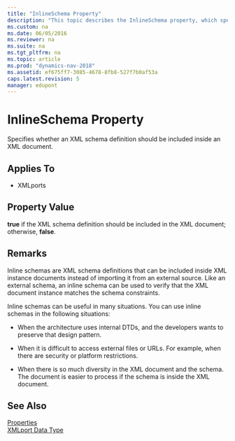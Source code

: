 ```yaml
---
title: "InlineSchema Property"
description: "This topic describes the InlineSchema property, which specifies whether an XML schema definition should be included inside an XML document."
ms.custom: na
ms.date: 06/05/2016
ms.reviewer: na
ms.suite: na
ms.tgt_pltfrm: na
ms.topic: article
ms.prod: "dynamics-nav-2018"
ms.assetid: ef675ff7-3085-4678-8fb8-527f7b0af53a
caps.latest.revision: 5
manager: edupont
---
```

# InlineSchema Property
Specifies whether an XML schema definition should be included inside an XML document.  
  
## Applies To  
  
-   XMLports  
  
## Property Value  
 **true** if the XML schema definition should be included in the XML document; otherwise, **false**.  
  
## Remarks  
 Inline schemas are XML schema definitions that can be included inside XML instance documents instead of importing it from an external source. Like an external schema, an inline schema can be used to verify that the XML document instance matches the schema constraints.  
  
 Inline schemas can be useful in many situations. You can use inline schemas in the following situations:  
  
-   When the architecture uses internal DTDs, and the developers wants to preserve that design pattern.  
  
-   When it is difficult to access external files or URLs. For example, when there are security or platform restrictions.  
  
-   When there is so much diversity in the XML document and the schema. The document is easier to process if the schema is inside the XML document.  
  
## See Also  
 [Properties](Properties.md)   
 [XMLport Data Type](XMLport-Data-Type.md)
